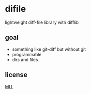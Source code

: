 # difile

lightweight diff-file library with difflib

## goal

- something like git-diff but without git
- programmable
- dirs and files

## 

## license

[MIT](LICENSE)
